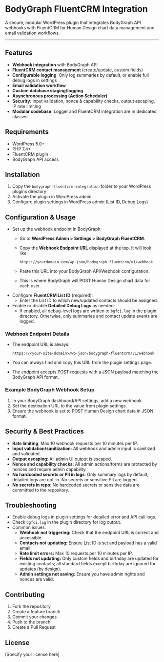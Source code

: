# BodyGraph FluentCRM Integration

A secure, modular WordPress plugin that integrates BodyGraph API webhooks with FluentCRM for Human Design chart data management and email validation workflows.

---

## Features
- **Webhook integration** with BodyGraph API
- **FluentCRM contact management** (create/update, custom fields)
- **Configurable logging**: Only log summaries by default, or enable full debug logs in settings
- **Email validation workflow**
- **Custom database staging/logging**
- **Asynchronous processing (Action Scheduler)**
- **Security**: Input validation, nonce & capability checks, output escaping, IP rate limiting
- **Modular codebase**: Logger and FluentCRM integration are in dedicated classes

## Requirements
- WordPress 5.0+
- PHP 7.4+
- FluentCRM plugin
- BodyGraph API access

## Installation
1. Copy the `bodygraph-fluentcrm-integration` folder to your WordPress plugins directory
2. Activate the plugin in WordPress admin
3. Configure plugin settings in WordPress admin (List ID, Debug Logs)

## Configuration & Usage
- Set up the webhook endpoint in BodyGraph:
    - Go to **WordPress Admin > Settings > BodyGraph FluentCRM**.
    - Copy the **Webhook Endpoint URL** displayed at the top. It will look like:
      
      `https://yourdomain.com/wp-json/bodygraph-fluentcrm/v1/webhook`
      
    - Paste this URL into your BodyGraph API/Webhook configuration.
    - This is where BodyGraph will POST Human Design chart data for each user.
- Configure **FluentCRM List ID** (required):
    - Enter the List ID to which new/updated contacts should be assigned.
- Enable or disable **Detailed Debug Logs** as needed:
    - If enabled, all debug-level logs are written to `bgfci.log` in the plugin directory. Otherwise, only summaries and contact update events are logged.

### Webhook Endpoint Details
- The endpoint URL is always:
  
  `https://<your-site-domain>/wp-json/bodygraph-fluentcrm/v1/webhook`
  
- You can always find and copy this URL from the plugin settings page.
- The endpoint accepts POST requests with a JSON payload matching the BodyGraph API format.

### Example BodyGraph Webhook Setup
1. In your BodyGraph dashboard/API settings, add a new webhook.
2. Set the destination URL to the value from plugin settings.
3. Ensure the webhook is set to POST Human Design chart data in JSON format.


## Security & Best Practices
- **Rate limiting**: Max 10 webhook requests per 10 minutes per IP.
- **Input validation/sanitization**: All webhook and admin input is sanitized and validated.
- **Output escaping**: All admin UI output is escaped.
- **Nonce and capability checks**: All admin actions/forms are protected by nonces and require admin capability.
- **No hardcoded secrets or PII in logs**: Only summary logs by default; detailed logs are opt-in. No secrets or sensitive PII are logged.
- **No secrets in repo**: No hardcoded secrets or sensitive data are committed to the repository.

## Troubleshooting
- Enable debug logs in plugin settings for detailed error and API call logs.
- Check `bgfci.log` in the plugin directory for log output.
- Common issues:
    - **Webhook not triggering:** Check that the endpoint URL is correct and accessible.
    - **Contacts not updating:** Ensure List ID is set and payload has a valid email.
    - **Rate limit errors:** Max 10 requests per 10 minutes per IP.
    - **Fields not updating:** Only custom fields and birthday are updated for existing contacts; all standard fields except birthday are ignored for updates (by design).
    - **Admin settings not saving:** Ensure you have admin rights and nonces are valid.

## Contributing
1. Fork the repository
2. Create a feature branch
3. Commit your changes
4. Push to the branch
5. Create a Pull Request

## License
[Specify your license here]
